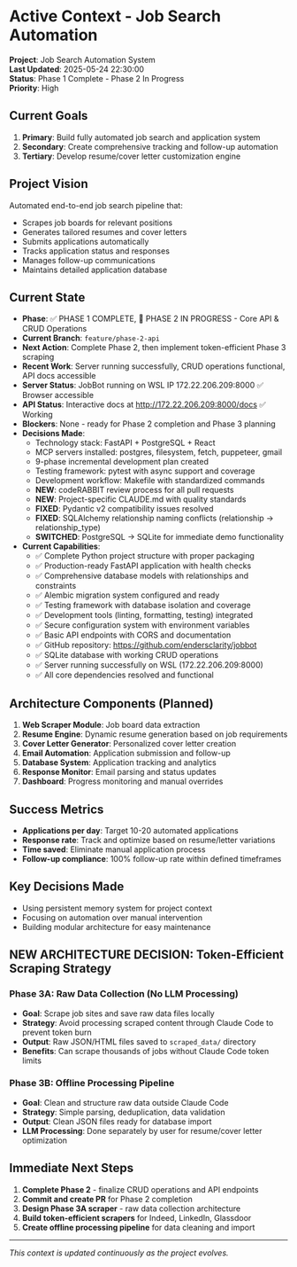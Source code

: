 # Active Context - Job Search Automation

**Project**: Job Search Automation System  
**Last Updated**: 2025-05-24 22:30:00  
**Status**: Phase 1 Complete - Phase 2 In Progress  
**Priority**: High  

## Current Goals
1. **Primary**: Build fully automated job search and application system
2. **Secondary**: Create comprehensive tracking and follow-up automation
3. **Tertiary**: Develop resume/cover letter customization engine

## Project Vision
Automated end-to-end job search pipeline that:
- Scrapes job boards for relevant positions
- Generates tailored resumes and cover letters
- Submits applications automatically
- Tracks application status and responses
- Manages follow-up communications
- Maintains detailed application database

## Current State
- **Phase**: ✅ PHASE 1 COMPLETE, 🚧 PHASE 2 IN PROGRESS - Core API & CRUD Operations
- **Current Branch**: `feature/phase-2-api` 
- **Next Action**: Complete Phase 2, then implement token-efficient Phase 3 scraping
- **Recent Work**: Server running successfully, CRUD operations functional, API docs accessible
- **Server Status**: JobBot running on WSL IP 172.22.206.209:8000 ✅ Browser accessible
- **API Status**: Interactive docs at http://172.22.206.209:8000/docs ✅ Working
- **Blockers**: None - ready for Phase 2 completion and Phase 3 planning
- **Decisions Made**: 
  - Technology stack: FastAPI + PostgreSQL + React
  - MCP servers installed: postgres, filesystem, fetch, puppeteer, gmail
  - 9-phase incremental development plan created
  - Testing framework: pytest with async support and coverage
  - Development workflow: Makefile with standardized commands
  - **NEW**: codeRABBIT review process for all pull requests
  - **NEW**: Project-specific CLAUDE.md with quality standards
  - **FIXED**: Pydantic v2 compatibility issues resolved
  - **FIXED**: SQLAlchemy relationship naming conflicts (relationship → relationship_type)
  - **SWITCHED**: PostgreSQL → SQLite for immediate demo functionality
- **Current Capabilities**: 
  - ✅ Complete Python project structure with proper packaging
  - ✅ Production-ready FastAPI application with health checks
  - ✅ Comprehensive database models with relationships and constraints
  - ✅ Alembic migration system configured and ready
  - ✅ Testing framework with database isolation and coverage
  - ✅ Development tools (linting, formatting, testing) integrated
  - ✅ Secure configuration system with environment variables
  - ✅ Basic API endpoints with CORS and documentation
  - ✅ GitHub repository: https://github.com/endersclarity/jobbot
  - ✅ SQLite database with working CRUD operations
  - ✅ Server running successfully on WSL (172.22.206.209:8000)
  - ✅ All core dependencies resolved and functional

## Architecture Components (Planned)
1. **Web Scraper Module**: Job board data extraction
2. **Resume Engine**: Dynamic resume generation based on job requirements
3. **Cover Letter Generator**: Personalized cover letter creation
4. **Email Automation**: Application submission and follow-up
5. **Database System**: Application tracking and analytics
6. **Response Monitor**: Email parsing and status updates
7. **Dashboard**: Progress monitoring and manual overrides

## Success Metrics
- **Applications per day**: Target 10-20 automated applications
- **Response rate**: Track and optimize based on resume/letter variations
- **Time saved**: Eliminate manual application process
- **Follow-up compliance**: 100% follow-up rate within defined timeframes

## Key Decisions Made
- Using persistent memory system for project context
- Focusing on automation over manual intervention
- Building modular architecture for easy maintenance

## NEW ARCHITECTURE DECISION: Token-Efficient Scraping Strategy

### Phase 3A: Raw Data Collection (No LLM Processing)
- **Goal**: Scrape job sites and save raw data files locally
- **Strategy**: Avoid processing scraped content through Claude Code to prevent token burn
- **Output**: Raw JSON/HTML files saved to `scraped_data/` directory
- **Benefits**: Can scrape thousands of jobs without Claude Code token limits

### Phase 3B: Offline Processing Pipeline  
- **Goal**: Clean and structure raw data outside Claude Code
- **Strategy**: Simple parsing, deduplication, data validation
- **Output**: Clean JSON files ready for database import
- **LLM Processing**: Done separately by user for resume/cover letter optimization

## Immediate Next Steps
1. **Complete Phase 2** - finalize CRUD operations and API endpoints
2. **Commit and create PR** for Phase 2 completion 
3. **Design Phase 3A scraper** - raw data collection architecture
4. **Build token-efficient scrapers** for Indeed, LinkedIn, Glassdoor
5. **Create offline processing pipeline** for data cleaning and import

---

*This context is updated continuously as the project evolves.*